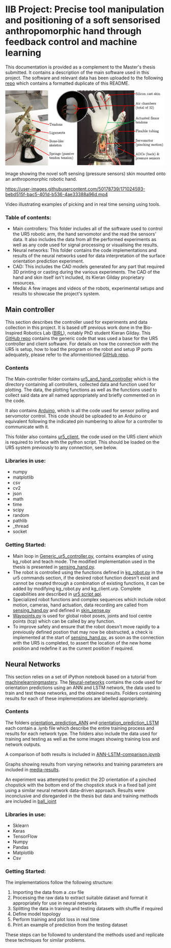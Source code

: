 # IIB Project: Precise tool manipulation and positioning of a soft sensorised anthropomorphic hand through feedback control and machine learning

This documentation is provided as a complement to the Master's thesis submitted. It contains a description of the main software used in this project. The software and relevant data has been uploaded to the following [repo](https://github.com/louis-relandeau/IIB-Project-Soft-Sensing) which contains a formatted duplicate of this README. 

![Annotated hand and skin](https://github.com/louis-relandeau/IIB-Project-Soft-Sensing/blob/master/Media/Images/annotated_hand.jpg)

Image showing the novel soft sensing (pressure sensors) skin mounted onto an anthropomorphic robotic hand.

https://user-images.githubusercontent.com/50178739/171024593-bebd515f-bac5-401d-b536-4ae33388a96d.mp4

Video illustrating examples of picking and in real time sensing using tools.

### Table of contents:
- Main controllers: This folder includes all of the software used to control the UR5 robotic arm, the hand servomotor and the read the sensors' data. It also includes the data from all the performed experiments as well as any code used for signal processing or visualising the results.
- Neural networks: This folder contains the code implementations and results of the neural networks used for data interpretation of the surface orientation prediction experiment.
- CAD: This includes the CAD models generated for any part that required 3D printing or casting during the various experiments. The CAD of the hand and skin itself isn't included, its Kieran Gilday proprietary resources.   
- Media: A few images and videos of the robots, experimental setups and results to showcase the project's system.


## Main controller

This section describes the controller used for experiments and data collection in this project. It is based off previous work done in the Bio-Inspired Robotics Lab ([BIRL](https://birlab.org/)), notably PhD student Kieran Gilday. This [GitHub repo](https://github.com/kg398/Generic_ur5_controller) contains the generic code that was used a base for the UR5 controller and client software. For details on how the connection with the UR5 is setup, how to load the program on the robot and setup IP ports adequately, please refer to the aformentioned [GitHub repo](https://github.com/kg398/Generic_ur5_controller). 

### Contents

The Main-controller folder contains [ur5_and_hand_controller](Main-controller/ur5_and_hand_controller) which is the directory containing all controllers, collected data and function used for plotting. The data, the plotting functions as well as the functions used to collect said data are all named appropriately and briefly commented on in the code. 

It also contains [Arduino](Main-controller/Arduino), which is all the code used for sensor polling and servomotor control. This code should be uploaded to an Arduino or equivalent following the indicated pin numbering to allow for a controller to communicate with it.

This folder also contains [ur5_client](Main-controller/ur5_client), the code used on the UR5 client which is required to inrface with the python script. This should be loaded on the UR5 system previously to any connection, see below.

### Libraries in use:
- numpy
- matplotlib
- csv
- cv2
- json
- math
- time
- scipy
- random
- pathlib
- _thread
- socket

### Getting Started:
- Main loop in [Generic_ur5_controller.py](Main-controller\ur5_and_hand_controller\Generic_ur5_controller.py), contains examples of using kg_robot and teach mode. The modified implementation used in the thesis is presented in [sensing_hand.py](Main-controller\ur5_and_hand_controller\sensing_hand.py).
- The robot is controlled using the functions defined in [kg_robot.py](Main-controller\ur5_and_hand_controller\kg_robot.py) in the ur5 commands section, if the desired robot function doesn't exist and cannot be created through a combination of existing functions, it can be added by modifying kg_robot.py and kg_client.urp. Complete capabilities are described in [ur5 script api](https://s3-eu-west-1.amazonaws.com/ur-support-site/18679/scriptmanual_en.pdf). 
- Specialized robot functions and complex sequences which include robot motion, cameras, hand actuation, data recording are called from [sensing_hand.py](Main-controller\ur5_and_hand_controller\sensing_hand.py) and defined in [skin_sense.py](Main-controller\ur5_and_hand_controller\skin_sense.py) 
- [Waypoints.py](Main-controller\ur5_and_hand_controller\Waypoints.py) is used for global robot poses, joints and tool centre points (tcp) which can be called by any function. 
- To improve safety and ensure that the robot doesn't move rapidly to a previously defined postion that may now be obstructed, a check is implemented at the start of [sensing_hand.py](Main-controller\ur5_and_hand_controller\sensing_hand.py), as soon as the connection with the UR5 is completed, to assert the location of the new home position and redefine it as the current position if required. 

## Neural Networks
This section relies on a set of iPython notebook based on a tutorial from [machinelearningmastery](http://machinelearningmastery.com/regression-tutorial-keras-deep-learning-library-python/). The [Neural-networks](Neural-networks) contains the code used for orientation predictions using an ANN and LSTM network, the data used to train and test these networks, and the obtained results. Folders containing results for each of these implementations are labelled appropriately. 

### Contents

The folders [orientation_prediction_ANN](Neural-networks\orientation_prediction_ANN) and [orientation_prediction_LSTM](Neural-networks\orientation_prediction_LSTM) each contain a .iynb file which describe the entire training process and results for each network type. The folders also include the data used for training and testing as well as the some images showing training loss and network outputs. 

A comparison of both results is included in [ANN-LSTM-comparison.ipynb](Neural-networks\ANN-LSTM-comparison.ipynb)

Graphs showing results from varying networks and training parameters are included in [media-results](Neural-networks\media-results). 

An experiment was attempted to predict the 2D orientation of a pinched chopstick with the bottom end of the chopstick stuck in a fixed ball joint using a similar neural network data-driven approach. Results were inconclusive and disregarded in the thesis but data and training methods are included in [ball_joint](Neural-networks\ball_joint) 

### Libraries in use:
- Sklearn
- Keras
- TensorFlow
- Numpy
- Pandas
- Matplotlib
- Csv

### Getting Started:

The implementations follow the following structure:
1. Importing the data from a .csv file
2. Processing the raw data to extract suitable dataset and format it appropriately for use in neural networks
3. Splitting the data in training and testing datasets with shuffle if required
4. Define model topology
5. Perform training and plot loss in real time
6. Print an example of prediction from the testing dataset

These steps can be followed to understand the methods used and replicate these techniques for similar problems.
